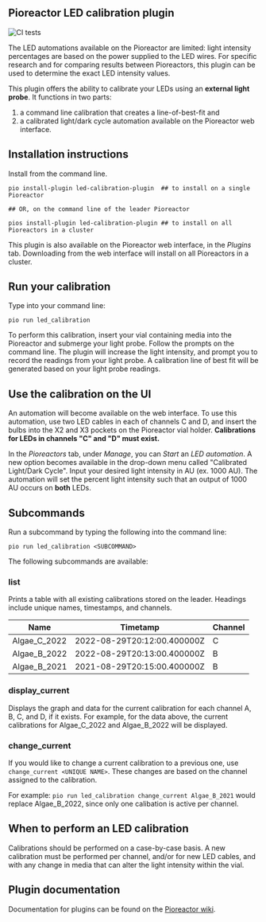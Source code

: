 
## Pioreactor LED calibration plugin

![CI tests](https://github.com/kellytr/pioreactor-led-calibration-plugin/actions/workflows/ci.yaml/badge.svg)

The LED automations available on the Pioreactor are limited: light intensity percentages are based on the power supplied to the LED wires. For specific research and for comparing results between Pioreactors, this plugin can be used to determine the exact LED intensity values.

This plugin offers the ability to calibrate your LEDs using an **external light probe**. It functions in two parts: 
1) a command line calibration that creates a line-of-best-fit and 
2) a calibrated light/dark cycle automation available on the Pioreactor web interface. 

## Installation instructions

Install from the command line.

```
pio install-plugin led-calibration-plugin  ## to install on a single Pioreactor 

## OR, on the command line of the leader Pioreactor

pios install-plugin led-calibration-plugin ## to install on all Pioreactors in a cluster
```

This plugin is also available on the Pioreactor web interface, in the _Plugins_ tab. Downloading from the web interface will install on all Pioreactors in a cluster.

## Run your calibration

Type into your command line:

```
pio run led_calibration
```

To perform this calibration, insert your vial containing media into the Pioreactor and submerge your light probe. Follow the prompts on the command line. The plugin will increase the light intensity, and prompt you to record the readings from your light probe. A calibration line of best fit will be generated based on your light probe readings. 

## Use the calibration on the UI

An automation will become available on the web interface. To use this automation, use two LED cables in each of channels C and D, and insert the bulbs into the X2 and X3 pockets on the Pioreactor vial holder. **Calibrations for LEDs in channels "C" and "D" must exist.**

In the _Pioreactors_ tab, under _Manage_, you can _Start_ an _LED automation_. A new option becomes available in the drop-down menu called "Calibrated Light/Dark Cycle". Input your desired light intensity in AU (ex. 1000 AU). The automation will set the percent light intensity such that an output of 1000 AU occurs on **both** LEDs.

## Subcommands 

Run a subcommand by typing the following into the command line: 
```
pio run led_calibration <SUBCOMMAND>
```
The following subcommands are available:

### **list**
Prints a table with all existing calibrations stored on the leader. Headings include unique names, timestamps, and channels.

| Name | Timetamp | Channel |
|------|----------|---------|
| Algae_C_2022 | 2022-08-29T20:12:00.400000Z | C |
| Algae_B_2022 | 2022-08-29T20:13:00.400000Z | B |
| Algae_B_2021 | 2021-08-29T20:15:00.400000Z | B |

### **display_current**
Displays the graph and data for the current calibration for each channel A, B, C, and D, if it exists. For example, for the data above, the current calibrations for Algae_C_2022 and Algae_B_2022 will be displayed. 

### **change_current**
If you would like to change a current calibration to a previous one, use `change_current <UNIQUE NAME>`. These changes are based on the channel assigned to the calibration. 

For example: 
`pio run led_calibration change_current Algae_B_2021` would replace Algae_B_2022, since only one calibation is active per channel. 

## When to perform an LED calibration

Calibrations should be performed on a case-by-case basis. A new calibration must be performed per channel, and/or for new LED cables, and with any change in media that can alter the light intensity within the vial.  

## Plugin documentation 

Documentation for plugins can be found on the [Pioreactor wiki](https://docs.pioreactor.com/developer-guide/intro-plugins).
